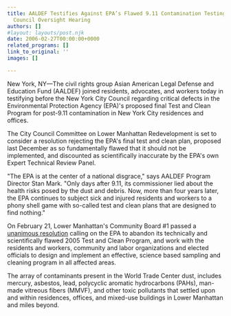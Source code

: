 ```yaml
---
title: AALDEF Testifies Against EPA’s Flawed 9.11 Contamination Testing Plan at City
  Council Oversight Hearing
authors: []
#layout: layouts/post.njk
date: 2006-02-27T00:00:00+0000
related_programs: []
link_to_original: ''
images: []

---
```

New York, NY—The civil rights group Asian American Legal Defense and Education Fund (AALDEF) joined residents, advocates, and workers today in testifying before the New York City Council regarding critical defects in the Environmental Protection Agency (EPA)'s proposed final Test and Clean Program for post-9.11 contamination in New York City residences and offices.

The City Council Committee on Lower Manhattan Redevelopment is set to consider a resolution rejecting the EPA's final test and clean plan, proposed last December as so fundamentally flawed that it should not be implemented, and discounted as scientifically inaccurate by the EPA's own Expert Technical Review Panel.

"The EPA is at the center of a national disgrace," says AALDEF Program Director Stan Mark. "Only days after 9.11, its commissioner lied about the health risks posed by the dust and debris. Now, more than four years later, the EPA continues to subject sick and injured residents and workers to a phony shell game with so-called test and clean plans that are designed to find nothing."

On February 21, Lower Manhattan's Community Board #1 passed a [unanimous resolution](/uploads/pdf/CB1_Reso_Feb.212006_re_EPA_PLAN.pdf) calling on the EPA to abandon its technically and scientifically flawed 2005 Test and Clean Program, and work with the residents and workers, community and labor organizations and elected officials to design and implement an effective, science based sampling and cleaning program in all affected areas.

The array of contaminants present in the World Trade Center dust, includes mercury, asbestos, lead, polycyclic aromatic hydrocarbons (PAHs), man-made vitreous fibers (MMVF), and other toxic pollutants that settled upon and within residences, offices, and mixed-use buildings in Lower Manhattan and miles beyond.